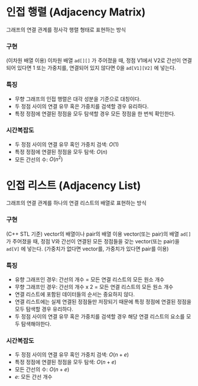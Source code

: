 # 인접 행렬 (Adjacency Matrix)

 그래프의 연결 관계를 정사각 행렬 형태로 표현하는 방식

### 구현

 (이차원 배열 이용) 이차원 배열 `ad[][]` 가 주어졌을 때, 정점 V1에서 V2로 간선이 연결되어 있다면 1 또는 가중치를, 연결되어 있지 않다면 0을 `ad[V1][V2]` 에 넣는다.

### 특징
- 무향 그래프의 인접 행렬은 대각 성분을 기준으로 대칭이다.
- 두 정점 사이의 연결 유무 혹은 가중치를 검색할 경우 유리하다.
- 특정 정점에 연결된 정점을 모두 탐색할 경우 모든 정점을 한 번씩 확인한다.

### 시간복잡도

- 두 정점 사이의 연결 유무 혹인 가중치 검색: $O(1)$ 
- 특정 정점에 연결된 정점을 모두 탐색: $O(n)$ 
- 모든 간선의 수: $O(n^2)$ 





# 인접 리스트 (Adjacency List)

 그래프의 연결 관계를 하나의 연결 리스트의 배열로 표현하는 방식

### 구현

 (C++ STL 기준) vector의 배열이나 pair의 배열 이용 vector(또는 pair)의 배열 `ad[]` 가 주어졌을 때, 정점 V와 간선이 연결된 모든 정점들을 갖는 vector(또는 pair)을 `ad[V]` 에 넣는다. (가중치가 없다면 vector를, 가중치가 있다면 pair를 이용)

### 특징

- 유향 그래프인 경우: 간선의 개수 = 모든 연결 리스트의 모든 원소 개수
- 무향 그래프인 경우: 간선의 개수 x 2 = 모든 연결 리스트의 모든 원소 개수
- 연결 리스트에 포함된 데이터들의 순서는 중요하지 않다.
- 연결 리스트에는 실제 연결된 정점들만 저장되기 때문에 특정 정점에 연결된 정점을 모두 탐색할 경우 유리하다.
- 두 정점 사이의 연결 유무 혹은 가중치를 검색할 경우 해당 연결 리스트의 요소를 모두 탐색해야한다.

### 시간복잡도

- 두 정점 사이의 연결 유무 혹인 가중치 검색: $O(n+e)$ 
- 특정 정점에 연결된 정점을 모두 탐색: $O(n+e)$ 
- 모든 간선의 수: $O(n+e)$ 
- $e$: 모든 간선 개수
